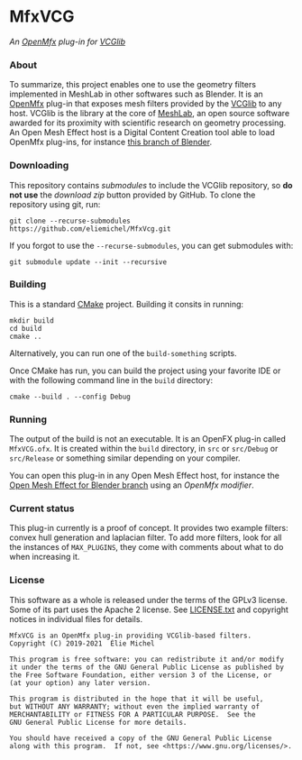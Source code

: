 MfxVCG
======

*An [OpenMfx](http://openmesheffect.org/) plug-in for [VCGlib](http://vcg.isti.cnr.it/vcglib)*

### About

To summarize, this project enables one to use the geometry filters implemented in MeshLab in other softwares such as Blender. It is an [OpenMfx](http://openmesheffect.org/) plug-in that exposes mesh filters provided by the [VCGlib](http://vcg.isti.cnr.it/vcglib) to any host. VCGlib is the library at the core of [MeshLab](http://www.meshlab.net/), an open source software awarded for its proximity with scientific research on geometry processing. An Open Mesh Effect host is a Digital Content Creation tool able to load OpenMfx plug-ins, for instance [this branch of Blender](https://github.com/eliemichel/OpenMeshEffectForBlender).

### Downloading

This repository contains *submodules* to include the VCGlib repository, so **do not use** the *download zip* button provided by GitHub. To clone the repository using git, run:

```
git clone --recurse-submodules https://github.com/eliemichel/MfxVcg.git
```

If you forgot to use the `--recurse-submodules`, you can get submodules with:

```
git submodule update --init --recursive
```

### Building

This is a standard [CMake](https://cmake.org/) project. Building it consits in running:

```
mkdir build
cd build
cmake ..
```

Alternatively, you can run one of the `build-something` scripts.

Once CMake has run, you can build the project using your favorite IDE or with the following command line in the `build` directory:

```
cmake --build . --config Debug
```

### Running

The output of the build is not an executable. It is an OpenFX plug-in called `MfxVCG.ofx`. It is created within the `build` directory, in `src` or `src/Debug` or `src/Release` or something similar depending on your compiler.

You can open this plug-in in any Open Mesh Effect host, for instance the [Open Mesh Effect for Blender branch](https://github.com/eliemichel/OpenMeshEffectForBlender) using an *OpenMfx modifier*.

### Current status

This plug-in currently is a proof of concept. It provides two example filters: convex hull generation and laplacian filter. To add more filters, look for all the instances of `MAX_PLUGINS`, they come with comments about what to do when increasing it.

### License

This software as a whole is released under the terms of the GPLv3 license. Some of its part uses the Apache 2 license. See [LICENSE.txt](LICENSE.txt) and copyright notices in individual files for details.

```
MfxVCG is an OpenMfx plug-in providing VCGlib-based filters.
Copyright (C) 2019-2021  Élie Michel

This program is free software: you can redistribute it and/or modify
it under the terms of the GNU General Public License as published by
the Free Software Foundation, either version 3 of the License, or
(at your option) any later version.

This program is distributed in the hope that it will be useful,
but WITHOUT ANY WARRANTY; without even the implied warranty of
MERCHANTABILITY or FITNESS FOR A PARTICULAR PURPOSE.  See the
GNU General Public License for more details.

You should have received a copy of the GNU General Public License
along with this program.  If not, see <https://www.gnu.org/licenses/>.
```

